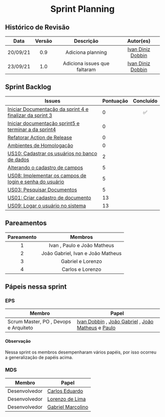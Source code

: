 <h1 style="text-align: center">Sprint Planning</h1>

## Histórico de Revisão
| Data | Versão | Descrição | Autor(es)|
|:----:|:------:|:---------:|:--------:|
| 20/09/21 | 0.9 | Adiciona planning | [Ivan Diniz Dobbin](https://github.com/darmsDD)|
| 23/09/21 | 1.0 | Adiciona issues que faltaram | [Ivan Diniz Dobbin](https://github.com/darmsDD)|



## Sprint Backlog
Issues | Pontuação | Concluído
------------ | -------------- | :--------:
[Iniciar Documentação da sprint 4 e finalizar da sprint 3](https://github.com/fga-eps-mds/2021.1-pc-go1/issues/95) | 0 |  :white_check_mark:
[Iniciar documentação sprint5 e terminar a da sprint4](https://github.com/fga-eps-mds/2021.1-pc-go1/issues/104) | 0 | 
[Refatorar Action de Release](https://github.com/fga-eps-mds/2021.1-pc-go1/issues/105) | 0 | 
[Ambientes de Homologação](https://github.com/fga-eps-mds/2021.1-pc-go1/issues/92) | 0|
[US10: Cadastrar os usuários no banco de dados](https://github.com/fga-eps-mds/2021.1-pc-go1/issues/59) | 2 | 
[Alterando o cadastro de campos](https://github.com/fga-eps-mds/2021.1-pc-go1/issues/107) | 5 |
[US08: Implementar os campos de login e senha do usuário](https://github.com/fga-eps-mds/2021.1-pc-go1/issues/57) | 5| 
[US03: Pesquisar Documentos](https://github.com/fga-eps-mds/2021.1-pc-go1/issues/49) |5 |
[US01: Criar cadastro de documento](https://github.com/fga-eps-mds/2021.1-pc-go1/issues/39) | 13 | 
[US09: Logar o usuário no sistema](https://github.com/fga-eps-mds/2021.1-pc-go1/issues/58) | 13 | 





 


## Pareamentos

| Pareamento | Membros
|:--------: | :-------:
| 1 | Ivan , Paulo  e João Matheus
| 2 | João Gabriel, Ivan e João Matheus
| 3 | Gabriel e Lorenzo
| 4 | Carlos e Lorenzo


## Pápeis nessa sprint

### EPS
Membro| Papel
------------ | --------------
Scrum Master, PO , Devops e Arquiteto | [Ivan Dobbin](https://github.com/darmsDD) , [João Gabriel](https://github.com/bielrossi15) , [João Matheus](https://github.com/J-Matheus) e  [Paulo](https://github.com/PauloVitorRocha) 

#### Observação
Nessa sprint os membros desempenharam vários papéis, por isso ocorreu a generalização de papéis acima.


### MDS
Membro| Papel
------------ | --------------
Desenvolvedor | [Carlos Eduardo](https://github.com/CaduRoriz)
Desenvolvedor | [Lorenzo de Lima](https://github.com/lorenzo7377)
Desenvolvedor | [Gabriel Marcolino](https://github.com/GabrielMR360)
